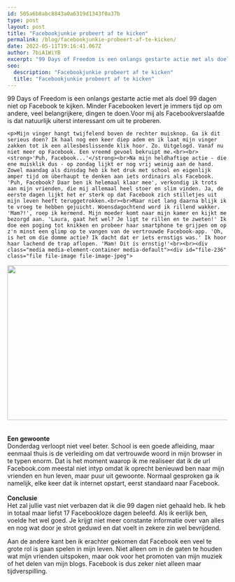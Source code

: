 ```yaml
---
id: 505a6b8abc8843a0a6319d1343f0a37b
type: post
layout: post
title: "Facebookjunkie probeert af te kicken"
permalink: /blog/facebookjunkie-probeert-af-te-kicken/
date: 2022-05-11T19:16:41.067Z
author: 7biA1WiYB
excerpt: "99 Days of Freedom is een onlangs gestarte actie met als doel 99 dagen niet op Facebook te kijken. Minder Facebooken levert je immers tijd op om andere, veel belangrijkere, dingen te doen.Voor mij als Facebookverslaafde is dat natuurlijk uiterst interessant om uit te proberen.   "
seo:
  description: "Facebookjunkie probeert af te kicken"
  title: "Facebookjunkie probeert af te kicken"
---
```

99 Days of Freedom is een onlangs gestarte actie met als doel 99 dagen niet op Facebook te kijken. Minder Facebooken levert je immers tijd op om andere, veel belangrijkere, dingen te doen.Voor mij als Facebookverslaafde is dat natuurlijk uiterst interessant om uit te proberen.   

    <p>Mijn vinger hangt twijfelend boven de rechter muisknop. Ga ik dit serieus doen? Ik haal nog een keer diep adem en ik laat mijn vinger zakken tot ik een allesbeslissende klik hoor. Zo. Uitgelogd. Vanaf nu niet meer op Facebook. Een vreemd gevoel bekruipt me.<br><br><strong>'Puh, Facebook...'</strong><br>Na mijn heldhaftige actie - die ene muisklik dus - op zondag lijkt er nog vrij weinig aan de hand. Zowel maandag als dinsdag heb ik het druk met school en eigenlijk amper tijd om überhaupt te denken aan iets ordinairs als Facebook. 'Puh, Facebook? Daar ben ik helemaal klaar mee', verkondig ik trots aan mijn vrienden, die mij allemaal heel stoer en slim vinden. Ja, de eerste dagen lijkt het er sterk op dat Facebook zich stilletjes uit mijn leven heeft teruggetrokken.<br><br>Maar niet lang daarna blijk ik te vroeg te hebben gejuicht. Woensdagochtend word ik rillend wakker. 'Mam?!', roep ik kermend. Mijn moeder komt naar mijn kamer en kijkt me bezorgd aan. 'Laura, gaat het wel? Je ligt te rillen en te zweten!' Ik doe een poging tot knikken en probeer haar smartphone te grijpen om op z'n minst een glimp op te vangen van de vertrouwde Facebook-app. 'Oh, is het om die domme actie? Ik dacht dat er iets ernstigs was.' Ik hoor haar lachend de trap aflopen. 'Mam! Dit ís ernstig!'<br><br><div class="media media-element-container media-default"><div id="file-236" class="file file-image file-image-jpeg">

        
  
  <div class="content">
    <img height="354" width="560" class="media-element file-default" src="https://original.sevendays.nl/sites/default/files/fb2.jpeg" alt="">  </div>

  
</div>
</div><br><br><strong>Een gewoonte</strong><br>Donderdag verloopt niet veel beter. School is een goede afleiding, maar eenmaal thuis is de verleiding om dat vertrouwde woord in mijn browser in te typen enorm. Dat is het moment waarop ik me realiseer dat ik de url Facebook.com meestal niet intyp omdat ik oprecht benieuwd ben naar mijn vrienden en hun leven, maar puur uit gewoonte. Normaal gesproken ga ik namelijk, elke keer dat ik internet opstart, eerst standaard naar Facebook.<br><br><strong>Conclusie</strong><br>Het zal jullie vast niet verbazen dat ik die 99 dagen niet gehaald heb. Ik heb in totaal maar liefst 17 Facebookloze dagen beleefd. Als ik eerlijk ben, voelde het wel goed. Je krijgt niet meer constante informatie over van alles en nog wat door je strot geduwd en dat voelt in zekere zin wel bevrijdend. 
<p>Aan de andere kant ben ik erachter gekomen dat Facebook een veel te grote rol is gaan spelen in mijn leven. Niet alleen om in de gaten te houden wat mijn vrienden uitspoken, maar ook voor het promoten van mijn muziek of het delen van mijn blogs. Facebook is dus zeker niet alleen maar tijdverspilling.</p>  
